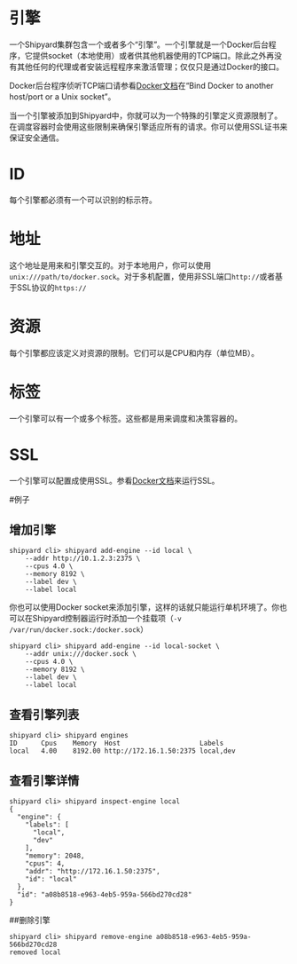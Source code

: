 # 引擎
一个Shipyard集群包含一个或者多个“引擎”。一个引擎就是一个Docker后台程序，它提供socket（本地使用）或者供其他机器使用的TCP端口。除此之外再没有其他任何的代理或者安装远程程序来激活管理；仅仅只是通过Docker的接口。

Docker后台程序侦听TCP端口请参看[Docker文档](https://docs.docker.com/articles/basics/)在“Bind Docker to another host/port or a Unix socket”。

当一个引擎被添加到Shipyard中，你就可以为一个特殊的引擎定义资源限制了。在调度容器时会使用这些限制来确保引擎适应所有的请求。你可以使用SSL证书来保证安全通信。

# ID
每个引擎都必须有一个可以识别的标示符。

# 地址
这个地址是用来和引擎交互的。对于本地用户，你可以使用``` unix:///path/to/docker.sock ```。对于多机配置，使用非SSL端口``` http:// ```或者基于SSL协议的``` https:// ```

# 资源
每个引擎都应该定义对资源的限制。它们可以是CPU和内存（单位MB）。

# 标签
一个引擎可以有一个或多个标签。这些都是用来调度和决策容器的。

# SSL
一个引擎可以配置成使用SSL。参看[Docker文档](https://docs.docker.com/articles/https/)来运行SSL。

#例子
## 增加引擎
```
shipyard cli> shipyard add-engine --id local \
    --addr http://10.1.2.3:2375 \
    --cpus 4.0 \
    --memory 8192 \
    --label dev \
    --label local
```
你也可以使用Docker socket来添加引擎，这样的话就只能运行单机环境了。你也可以在Shipyard控制器运行时添加一个挂载项（``` -v /var/run/docker.sock:/docker.sock ```）

```
shipyard cli> shipyard add-engine --id local-socket \
    --addr unix:///docker.sock \
    --cpus 4.0 \
    --memory 8192 \
    --label dev \
    --label local
```
## 查看引擎列表
```
shipyard cli> shipyard engines
ID      Cpus    Memory  Host                    Labels
local   4.00    8192.00 http://172.16.1.50:2375 local,dev
```

## 查看引擎详情
```
shipyard cli> shipyard inspect-engine local
{
  "engine": {
    "labels": [
      "local",
      "dev"
    ],
    "memory": 2048,
    "cpus": 4,
    "addr": "http://172.16.1.50:2375",
    "id": "local"
  },
  "id": "a08b8518-e963-4eb5-959a-566bd270cd28"
}
```
##删除引擎
```
shipyard cli> shipyard remove-engine a08b8518-e963-4eb5-959a-566bd270cd28
removed local
```

